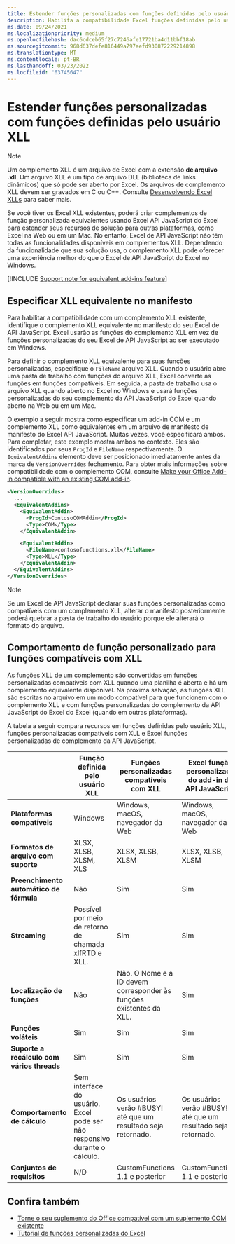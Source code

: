 ```yaml
---
title: Estender funções personalizadas com funções definidas pelo usuário XLL
description: Habilita a compatibilidade Excel funções definidas pelo usuário XLL que tenham funcionalidade equivalente às suas funções personalizadas.
ms.date: 09/24/2021
ms.localizationpriority: medium
ms.openlocfilehash: dac6cdceb65f27c7246afe17721ba4d11bbf18ab
ms.sourcegitcommit: 968d637defe816449a797aefd930872229214898
ms.translationtype: MT
ms.contentlocale: pt-BR
ms.lasthandoff: 03/23/2022
ms.locfileid: "63745647"
---
```

# <a name="extend-custom-functions-with-xll-user-defined-functions"></a>Estender funções personalizadas com funções definidas pelo usuário XLL

> [!NOTE]
> Um complemento XLL é um arquivo de Excel com a extensão **de arquivo .xll**. Um arquivo XLL é um tipo de arquivo DLL (biblioteca de links dinâmicos) que só pode ser aberto por Excel. Os arquivos de complemento XLL devem ser gravados em C ou C++. Consulte [Desenvolvendo Excel XLLs](/office/client-developer/excel/developing-excel-xlls) para saber mais.

Se você tiver os Excel XLL existentes, poderá criar complementos de função personalizada equivalentes usando Excel API JavaScript do Excel para estender seus recursos de solução para outras plataformas, como Excel na Web ou em um Mac. No entanto, Excel de API JavaScript não têm todas as funcionalidades disponíveis em complementos XLL. Dependendo da funcionalidade que sua solução usa, o complemento XLL pode oferecer uma experiência melhor do que o Excel de API JavaScript do Excel no Windows.

[!INCLUDE [Support note for equivalent add-ins feature](../includes/equivalent-add-in-support-note.md)]

## <a name="specify-equivalent-xll-in-the-manifest"></a>Especificar XLL equivalente no manifesto

Para habilitar a compatibilidade com um complemento XLL existente, identifique o complemento XLL equivalente no manifesto do seu Excel de API JavaScript. Excel usarão as funções do complemento XLL em vez de funções personalizadas do seu Excel de API JavaScript ao ser executado em Windows.

Para definir o complemento XLL equivalente para suas funções personalizadas, especifique o `FileName` arquivo XLL. Quando o usuário abre uma pasta de trabalho com funções do arquivo XLL, Excel converte as funções em funções compatíveis. Em seguida, a pasta de trabalho usa o arquivo XLL quando aberto no Excel no Windows e usará funções personalizadas do seu complemento da API JavaScript do Excel quando aberto na Web ou em um Mac.

O exemplo a seguir mostra como especificar um add-in COM e um complemento XLL como equivalentes em um arquivo de manifesto de manifesto do Excel API JavaScript. Muitas vezes, você especificará ambos. Para completar, este exemplo mostra ambos no contexto. Eles são identificados por seus `ProgId` e `FileName` respectivamente. O `EquivalentAddins` elemento deve ser posicionado imediatamente antes da marca de `VersionOverrides` fechamento. Para obter mais informações sobre compatibilidade com o complemento COM, consulte [Make your Office Add-in compatible with an existing COM add-in](../develop/make-office-add-in-compatible-with-existing-com-add-in.md).

```xml
<VersionOverrides>
  ...
  <EquivalentAddins>
    <EquivalentAddin>
      <ProgId>ContosoCOMAddin</ProgId>
      <Type>COM</Type>
    </EquivalentAddin>

    <EquivalentAddin>
      <FileName>contosofunctions.xll</FileName>
      <Type>XLL</Type>
    </EquivalentAddin>
  </EquivalentAddins>
</VersionOverrides>
```

> [!NOTE]
> Se um Excel de API JavaScript declarar suas funções personalizadas como compatíveis com um complemento XLL, alterar o manifesto posteriormente poderá quebrar a pasta de trabalho do usuário porque ele alterará o formato do arquivo.

## <a name="custom-function-behavior-for-xll-compatible-functions"></a>Comportamento de função personalizado para funções compatíveis com XLL

As funções XLL de um complemento são convertidas em funções personalizadas compatíveis com XLL quando uma planilha é aberta e há um complemento equivalente disponível. Na próxima salvação, as funções XLL são escritas no arquivo em um modo compatível para que funcionem com o complemento XLL e com funções personalizadas do complemento da API JavaScript do Excel do Excel (quando em outras plataformas).

A tabela a seguir compara recursos em funções definidas pelo usuário XLL, funções personalizadas compatíveis com XLL e Excel funções personalizadas de complemento da API JavaScript.

|         |Função definida pelo usuário XLL |Funções personalizadas compatíveis com XLL |Excel função personalizada do add-in da API JavaScript |
|---------|---------|---------|---------|
| **Plataformas compatíveis** | Windows | Windows, macOS, navegador da Web | Windows, macOS, navegador da Web |
| **Formatos de arquivo com suporte** | XLSX, XLSB, XLSM, XLS | XLSX, XLSB, XLSM | XLSX, XLSB, XLSM |
| **Preenchimento automático de fórmula** | Não | Sim | Sim |
| **Streaming** | Possível por meio de retorno de chamada xlfRTD e XLL. | Sim | Sim |
| **Localização de funções** | Não | Não. O Nome e a ID devem corresponder às funções existentes da XLL. | Sim |
| **Funções voláteis** | Sim | Sim | Sim |
| **Suporte a recálculo com vários threads** | Sim | Sim | Sim |
| **Comportamento de cálculo** | Sem interface do usuário. Excel pode ser não responsivo durante o cálculo. | Os usuários verão #BUSY! até que um resultado seja retornado. | Os usuários verão #BUSY! até que um resultado seja retornado. |
| **Conjuntos de requisitos** | N/D | CustomFunctions 1.1 e posterior | CustomFunctions 1.1 e posterior |

## <a name="see-also"></a>Confira também

- [Torne o seu suplemento do Office compatível com um suplemento COM existente](../develop/make-office-add-in-compatible-with-existing-com-add-in.md)
- [Tutorial de funções personalizadas do Excel](../tutorials/excel-tutorial-create-custom-functions.md)
